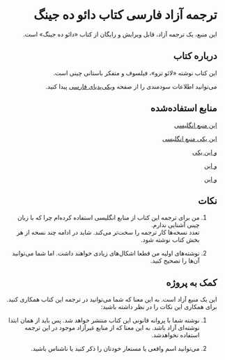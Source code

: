<div dir="rtl">

# ترجمه آزاد فارسی کتاب دائو ده جینگ

این منبع، یک ترجمه آزاد، قابل ویرایش و رایگان از کتاب «دائو ده جینگ» است.

## درباره کتاب

این کتاب نوشته «لائو تزو»، فیلسوف و متفکر باستانی چینی است.

می‌توانید اطلاعات سودمندی را از صفحه [ویکی‌پدیای فارسی](https://fa.wikipedia.org/wiki/%D8%AF%D8%A7%D8%A6%D9%88_%D8%AF%D9%87_%D8%AC%DB%8C%D9%86%DA%AF) پیدا کنید.

## منابع استفاده‌شده



[این منبع انگلیسی](https://github.com/lovingawareness/tao-te-ching)

[این یکی منبع انگلیسی](https://standardebooks.org/ebooks/laozi/tao-te-ching/james-legge)

[و این یکی](http://classics.mit.edu/Lao/taote.mb.txt)

[و این](https://www.taoistic.com/taoteching-laotzu/)

[و این](https://www.wussu.com/laotzu/index.htm)


## نکات


1. من برای ترجمه این کتاب از منابع انگلیسی استفاده کرده‌ام چرا که با زبان چینی آشنایی ندارم.  
تعدد نسخه‌ها کار ترجمه را سخت‌تر می‌کند. شاید در ادامه چند نسخه از هر بخش کتاب نوشته شود.

2. نوشته‌های اولیه من قطعا اشکال‌های زیادی خواهند داشت. اما شما می‌توانید آن‌ها را تصحیح کنید.

## کمک به پروژه

این یک منبع آزاد است. به این معنا که شما می‌توانید در ترجمه این کتاب همکاری کنید.  
برای همکاری این نکات را در نظر داشته باشید:

1. نوشته شما با پروانه قانونی این کتاب منتشر خواهد شد. پس باید از همان ابتدا نوشته‌ای آزاد باشد. به این معنا که از منابع غیرآزاد موجود در این ترجمه استفاده نخواهد‌شد.

2. می‌توانید اسم واقعی یا مستعار خودتان را ذکر کنید یا ناشناس باشید.

</div>